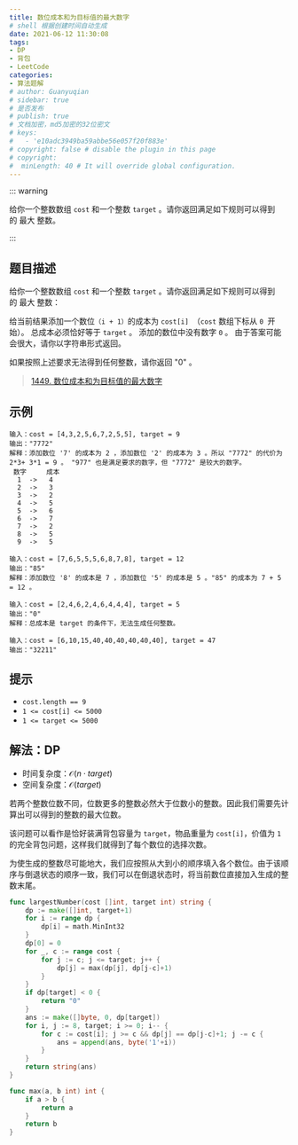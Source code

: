 ```yaml
---
title: 数位成本和为目标值的最大数字
# shell 根据创建时间自动生成
date: 2021-06-12 11:30:08
tags:
- DP
- 背包
- LeetCode
categories:
- 算法题解
# author: Guanyuqian
# sidebar: true
# 是否发布
# publish: true
# 文档加密，md5加密的32位密文
# keys:
# 	- 'e10adc3949ba59abbe56e057f20f883e'
# copyright: false # disable the plugin in this page 
# copyright:
#  minLength: 40 # It will override global configuration. 
---
```


::: warning

给你一个整数数组 `cost` 和一个整数 `target` 。请你返回满足如下规则可以得到的 最大 整数。

:::

<!-- more -->

## 题目描述
给你一个整数数组 `cost` 和一个整数 `target` 。请你返回满足如下规则可以得到的 最大 整数：

给当前结果添加一个数位`（i + 1）`的成本为 `cost[i] `（`cost` 数组下标从 `0 `开始）。
总成本必须恰好等于 `target` 。
添加的数位中没有数字 `0` 。
由于答案可能会很大，请你以字符串形式返回。

如果按照上述要求无法得到任何整数，请你返回 "0" 。

> [1449. 数位成本和为目标值的最大数字](https://leetcode-cn.com/problems/form-largest-integer-with-digits-that-add-up-to-target/)



## 示例

```
输入：cost = [4,3,2,5,6,7,2,5,5], target = 9
输出："7772"
解释：添加数位 '7' 的成本为 2 ，添加数位 '2' 的成本为 3 。所以 "7772" 的代价为 2*3+ 3*1 = 9 。 "977" 也是满足要求的数字，但 "7772" 是较大的数字。
 数字     成本
  1  ->   4
  2  ->   3
  3  ->   2
  4  ->   5
  5  ->   6
  6  ->   7
  7  ->   2
  8  ->   5
  9  ->   5

输入：cost = [7,6,5,5,5,6,8,7,8], target = 12
输出："85"
解释：添加数位 '8' 的成本是 7 ，添加数位 '5' 的成本是 5 。"85" 的成本为 7 + 5 = 12 。

输入：cost = [2,4,6,2,4,6,4,4,4], target = 5
输出："0"
解释：总成本是 target 的条件下，无法生成任何整数。

输入：cost = [6,10,15,40,40,40,40,40,40], target = 47
输出："32211"

```



## 提示

- `cost.length == 9`
- `1 <= cost[i] <= 5000`
- `1 <= target <= 5000`

## 解法：DP
- 时间复杂度：$\mathcal{O}(n \cdot target)$
- 空间复杂度：$\mathcal{O}(target)$

若两个整数位数不同，位数更多的整数必然大于位数小的整数。因此我们需要先计算出可以得到的整数的最大位数。

该问题可以看作是恰好装满背包容量为 `target`，物品重量为 `cost[i]`，价值为 `1` 的完全背包问题，这样我们就得到了每个数位的选择次数。

为使生成的整数尽可能地大，我们应按照从大到小的顺序填入各个数位。由于该顺序与倒退状态的顺序一致，我们可以在倒退状态时，将当前数位直接加入生成的整数末尾。

```go
func largestNumber(cost []int, target int) string {
    dp := make([]int, target+1)
    for i := range dp {
        dp[i] = math.MinInt32
    }
    dp[0] = 0
    for _, c := range cost {
        for j := c; j <= target; j++ {
            dp[j] = max(dp[j], dp[j-c]+1)
        }
    }
    if dp[target] < 0 {
        return "0"
    }
    ans := make([]byte, 0, dp[target])
    for i, j := 8, target; i >= 0; i-- {
        for c := cost[i]; j >= c && dp[j] == dp[j-c]+1; j -= c {
            ans = append(ans, byte('1'+i))
        }
    }
    return string(ans)
}

func max(a, b int) int {
    if a > b {
        return a
    }
    return b
}
```
